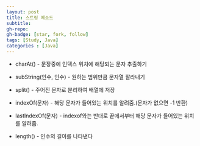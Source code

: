 ```yaml
---
layout: post
title: 스트링 메소드
subtitle: 
gh-repo: 
gh-badge: [star, fork, follow]
tags: [Study, Java]
categories : [Java]
---
```



- charAt() - 문장중에 인덱스 위치에 해당되는 문자 추출하기

- subString(인수, 인수) - 원하는 범위만큼 문자열 잘라내기

- split() - 주어진 문자로 분리하여 배열에 저장

- indexOf(문자) - 해당 문자가 들어있는 위치를 알려줌.(문자가 없으면 -1 반환)

- lastIndexOf(문자) - indexof와는 반대로 끝에서부터 해당 문자가 들어있는 위치를 알려줌.

- length() - 인수의 길이를 나타낸다


